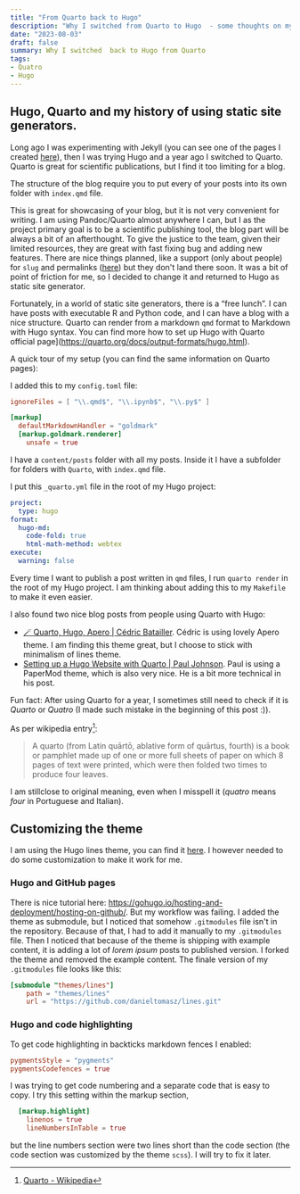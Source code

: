 ```yaml
---
title: "From Quarto back to Hugo"
description: "Why I switched from Quarto to Hugo  - some thoughts on my blogging setup"
date: "2023-08-03"
draft: false
summary: Why I switched  back to Hugo from Quarto
tags:
- Quatro
- Hugo
---
```






## Hugo, Quarto and my history of using static site generators.

Long ago I was experimenting with Jekyll (you can see one of the pages I created [here](https://brainhackwarsaw2017.github.io/)), then I was trying Hugo and a year ago I switched to Quarto.
Quarto is great for scientific publications, but I find it too limiting for a blog.

The structure of the blog require you to put every of your posts into its own folder with `index.qmd` file.

This is great for showcasing of your blog, but it is not very convenient for writing.
I am using Pandoc/Quarto almost anywhere I can, but I as the project primary goal is to be a scientific publishing tool, 
the blog part will be always a bit of an afterthought. To give the justice to the team, given their limited resources, they are great with fast fixing bug and adding new features. There are nice things planned, like a support (only about people) for `slug` and permalinks ([here](https://github.com/quarto-dev/quarto-cli/issues/6422)) but they don't land there soon.
It was a bit of point of friction for me, so I decided to change it and returned to Hugo as static site generator.

Fortunately, in a world of static site generators, there is a “free lunch”.
I can have posts with executable R and Python code, and I can have a blog with a nice structure.
Quarto can render from a markdown `qmd` format to Markdown with Hugo syntax.
You can find more how to set up Hugo with Quarto official page](https://quarto.org/docs/output-formats/hugo.html).

A quick tour of my setup (you can find the same information on Quarto pages):

I added this to my `config.toml` file:

```toml
ignoreFiles = [ "\\.qmd$", "\\.ipynb$", "\\.py$" ]

[markup]
  defaultMarkdownHandler = "goldmark"
  [markup.goldmark.renderer]
    unsafe = true
``````

I have a `content/posts` folder with all my posts. Inside it I have a subfolder for folders with `Quarto`, with `index.qmd` file.

I put this `_quarto.yml` file in the root of my Hugo project:

```yaml
project:
  type: hugo
format:
  hugo-md:
    code-fold: true
    html-math-method: webtex
execute:
  warning: false
```

Every time I want to publish a post written in `qmd` files, I run `quarto render` in the root of my Hugo project.
I am thinking about adding this to my `Makefile` to make it even easier.

I also found two nice blog posts from people using Quarto with Hugo:

- [🪄 Quarto, Hugo, Apero | Cédric Batailler](https://cedricbatailler.me/blog/2022-apero/). Cédric is using lovely Apero theme. I am finding this theme great, but I choose to stick with  minimalism of lines theme.
- [Setting up a Hugo Website with Quarto | Paul Johnson](https://www.paulrjohnson.net/2022/09/setting-up-a-hugo-website-with-quarto/). Paul is using a PaperMod theme, which is also very nice. He is a bit more technical in his post.

Fun fact: After using Quarto for a year, I sometimes still need to check if it is _Quarto_ or _Quatro_ (I made such mistake in the beginning of this post :)).

As per wikipedia entry[^1]:

>A quarto (from Latin quārtō, ablative form of quārtus, fourth) is a book or pamphlet made up of one or more full sheets of paper on which 8 pages of text were printed, which were then folded two times to produce four leaves.

I am stillclose to original meaning, even when I misspell it (_quatro_ means _four_ in Portuguese and Italian).

[^1]: [Quarto - Wikipedia](https://en.wikipedia.org/wiki/Quarto)

## Customizing the theme

I am using the Hugo lines theme, you can find it [here](https://github.com/ronv/lines).
I however needed to do some customization to make it work for me.

### Hugo and GitHub pages

There is nice tutorial here: https://gohugo.io/hosting-and-deployment/hosting-on-github/.
But my workflow was failing.
I added the theme as submodule, but I noticed that somehow `.gitmodules` file isn't in the repository.
Because of that, I had to add it manually to my `.gitmodules` file.
Then I noticed that because of the theme is shipping with example content, it is adding a lot of _lorem ipsum_ posts to published version.
I forked the theme and removed the example content. The finale version of my `.gitmodules` file looks like this:

```toml
[submodule "themes/lines"]
    path = "themes/lines"
    url = "https://github.com/danieltomasz/lines.git"
```

### Hugo and code highlighting

To get code highlighting in backticks markdown fences I enabled:

```toml
pygmentsStyle = "pygments"
pygmentsCodefences = true
```

I was trying to get code numbering and a separate code that is easy to copy.
I try this setting within the markup section,

```toml
  [markup.highlight]
    linenos = true
    lineNumbersInTable = true
```

 but the line numbers section were two lines short than the code section (the code section was customized by the theme `scss`).
 I will try to fix it later.
